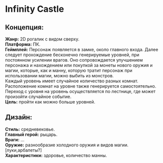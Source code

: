 # **Infinity Castle**

## **Концепция:**

   **Жанр:** 2D рогалик с видом сверху.  
   **Платформа:** ПК.   
   **Геймплей:** Персонаж появляется в замке, около главного входа. Далее следует прохождение бесконечно генерируемые уровней, при постоянном усилении врагов. Оно сопровождается улучшением персонажа и нахождением или покупкой за монеты нового оружия и магии, которые, как и манну, которую тратит персонаж при использовании магии, можно выбить из монстров.   
    Каждый уровень имеет случайное количество разных комнат.             
    Расположение комнат на уровне также генерируется самостоятельно.  
    Переход с уровня на уровень осуществляется по лестнице, где может произойти случайное событие.   
   **Цель:** пройти как можно больше уровней. 

## **Дизайн:**

   **Стиль:** средневековье.   
   **Главный герой:** рыцарь.   
   **Враги:** …  
   **Оружие:** разнообразие холодного оружия и видов магии. \[луки,арбалеты?\]  
   **Характеристики:** здоровье, количество манны. 
